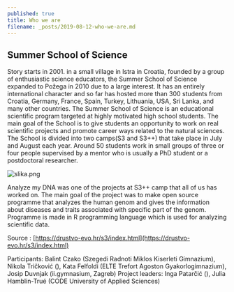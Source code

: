 ```yaml
---
published: true
title: Who we are
filename: _posts/2019-08-12-who-we-are.md
---
```

## Summer School of Science

Story starts in 2001. in a small village in Istra in Croatia, founded by a group of enthusiastic science educators, the Summer School of Science expanded to Požega in 2010 due to a large interest. It has an entirely international character and so far has hosted more than 300 students from Croatia, Germany, France, Spain, Turkey, Lithuania, USA, Sri Lanka, and many other countries. The Summer School of Science is an educational scientific program targeted at highly motivated high school students. The main goal of the School is to give students an opportunity to work on real scientific projects and promote career ways related to the natural sciences. The School is divided into two camps(S3 and S3++) that take place in July and August each year. Around 50 students work in small groups of three or four people supervised by a mentor who is usually a PhD student or a postdoctoral researcher.

![slika.png](/myDNA/img/slika.png)


Analyze my DNA was one of the projects at S3++ camp that all of us has worked on. The main goal of the project was to make open source programme that analyzes the human genom and gives the information about diseases and traits associated with specific part of the genom. Programme is made in R programming language which is used for analyzing scientific data.

Source : [https://drustvo-evo.hr/s3/index.html](https://drustvo-evo.hr/s3/index.html)


Participants: Balint Czako (Szegedi Radnoti Miklos Kiserleti Gimnazium), Nikola Tričković (), Kata Felfoldi (ELTE Trefort Agoston Gyakorlogimnazium), Josip Duvnjak (ii.gymnasium, Zagreb)
Project leaders: Inga Patarčić (), Julia Hamblin-Trué (CODE University of Applied Sciences)
